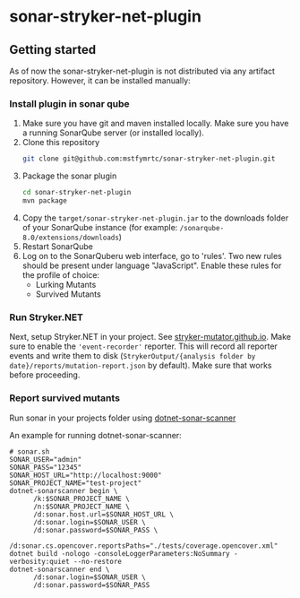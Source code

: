 # sonar-stryker-net-plugin

## Getting started

As of now the sonar-stryker-net-plugin is not distributed via any artifact repository. 
However, it can be installed manually:

### Install plugin in sonar qube

1. Make sure you have git and maven installed locally. Make sure you have a running SonarQube server (or installed locally).
2. Clone this repository
    ```bash
    git clone git@github.com:mstfymrtc/sonar-stryker-net-plugin.git
    ```
3. Package the sonar plugin
    ```bash
    cd sonar-stryker-net-plugin
    mvn package
    ```
4. Copy the `target/sonar-stryker-net-plugin.jar` to the downloads folder of your SonarQube instance (for example: `/sonarqube-8.0/extensions/downloads`)
5. Restart SonarQube
6. Log on to the SonarQuberu web interface, go to 'rules'. Two new rules should be present under language "JavaScript". Enable these rules for the profile of choice:
    * Lurking Mutants
    * Survived Mutants

### Run Stryker.NET

Next, setup Stryker.NET in your project. See [stryker-mutator.github.io](https://stryker-mutator.github.io). Make sure to enable the `'event-recorder'` reporter. 
This will record all reporter events and write them to disk (`StrykerOutput/{analysis folder by date}/reports/mutation-report.json` by default). 
Make sure that works before proceeding.

### Report survived mutants

Run sonar in your projects folder using [dotnet-sonar-scanner](https://docs.sonarqube.org/latest/analysis/scan/sonarscanner-for-msbuild/)

An example for running dotnet-sonar-scanner:

```
# sonar.sh
SONAR_USER="admin"
SONAR_PASS="12345"
SONAR_HOST_URL="http://localhost:9000"
SONAR_PROJECT_NAME="test-project"
dotnet-sonarscanner begin \
      /k:$SONAR_PROJECT_NAME \
      /n:$SONAR_PROJECT_NAME \
      /d:sonar.host.url=$SONAR_HOST_URL \
      /d:sonar.login=$SONAR_USER \
      /d:sonar.password=$SONAR_PASS \
      /d:sonar.cs.opencover.reportsPaths="./tests/coverage.opencover.xml" 
dotnet build -nologo -consoleLoggerParameters:NoSummary -verbosity:quiet --no-restore
dotnet-sonarscanner end \
      /d:sonar.login=$SONAR_USER \
      /d:sonar.password=$SONAR_PASS 

```
